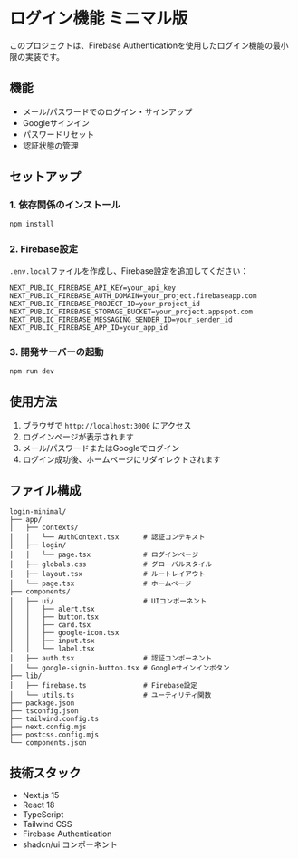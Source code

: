 # ログイン機能 ミニマル版

このプロジェクトは、Firebase Authenticationを使用したログイン機能の最小限の実装です。

## 機能

- メール/パスワードでのログイン・サインアップ
- Googleサインイン
- パスワードリセット
- 認証状態の管理

## セットアップ

### 1. 依存関係のインストール

```bash
npm install
```

### 2. Firebase設定

`.env.local`ファイルを作成し、Firebase設定を追加してください：

```env
NEXT_PUBLIC_FIREBASE_API_KEY=your_api_key
NEXT_PUBLIC_FIREBASE_AUTH_DOMAIN=your_project.firebaseapp.com
NEXT_PUBLIC_FIREBASE_PROJECT_ID=your_project_id
NEXT_PUBLIC_FIREBASE_STORAGE_BUCKET=your_project.appspot.com
NEXT_PUBLIC_FIREBASE_MESSAGING_SENDER_ID=your_sender_id
NEXT_PUBLIC_FIREBASE_APP_ID=your_app_id
```

### 3. 開発サーバーの起動

```bash
npm run dev
```

## 使用方法

1. ブラウザで `http://localhost:3000` にアクセス
2. ログインページが表示されます
3. メール/パスワードまたはGoogleでログイン
4. ログイン成功後、ホームページにリダイレクトされます

## ファイル構成

```
login-minimal/
├── app/
│   ├── contexts/
│   │   └── AuthContext.tsx      # 認証コンテキスト
│   ├── login/
│   │   └── page.tsx             # ログインページ
│   ├── globals.css              # グローバルスタイル
│   ├── layout.tsx               # ルートレイアウト
│   └── page.tsx                 # ホームページ
├── components/
│   ├── ui/                      # UIコンポーネント
│   │   ├── alert.tsx
│   │   ├── button.tsx
│   │   ├── card.tsx
│   │   ├── google-icon.tsx
│   │   ├── input.tsx
│   │   └── label.tsx
│   ├── auth.tsx                 # 認証コンポーネント
│   └── google-signin-button.tsx # Googleサインインボタン
├── lib/
│   ├── firebase.ts              # Firebase設定
│   └── utils.ts                 # ユーティリティ関数
├── package.json
├── tsconfig.json
├── tailwind.config.ts
├── next.config.mjs
├── postcss.config.mjs
└── components.json
```

## 技術スタック

- Next.js 15
- React 18
- TypeScript
- Tailwind CSS
- Firebase Authentication
- shadcn/ui コンポーネント 